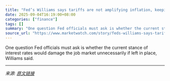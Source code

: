```yaml
---
title: "Fed’s Williams says tariffs are not amplifying inflation, keeping door open for possible rate cut in September"
date: 2025-09-04T16:19:00+08:00
categories: ["finance"]
tags: []
summary: "One question Fed officials must ask is whether the current stance of interest rates would damage the job market unnecessarily if left in place, Williams said."
source_url: "https://www.marketwatch.com/story/feds-williams-says-tariffs-are-not-amplifying-inflation-keeping-door-open-for-possible-rate-cut-in-september-86a44258?mod=mw_rss_topstories"
---
```


One question Fed officials must ask is whether the current stance of interest rates would damage the job market unnecessarily if left in place, Williams said.

---

*来源: [原文链接](https://www.marketwatch.com/story/feds-williams-says-tariffs-are-not-amplifying-inflation-keeping-door-open-for-possible-rate-cut-in-september-86a44258?mod=mw_rss_topstories)*
